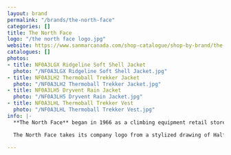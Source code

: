 ```yaml
---
layout: brand
permalink: "/brands/the-north-face"
categories: []
title: The North Face
logo: "/the north face logo.jpg"
website: https://www.sanmarcanada.com/shop-catalogue/shop-by-brand/the-north-face-reg.html
catalogues: []
photos:
- title: NF0A3LGX Ridgeline Soft Shell Jacket
  photo: "/NF0A3LGX Ridgeline Soft Shell Jacket.jpg"
- title: NF0A3LH2 Thermoball Trekker Jacket
  photo: "/NF0A3LH2 Thermoball Trekker Jacket.jpg"
- title: NF0A3LH5 Dryvent Rain Jacket
  photo: "/NF0A3LH5 Dryvent Rain Jacket.jpg"
- title: NF0A3LHL Thermoball Trekker Vest
  photo: "/NF0A3LHL Thermoball Trekker Vest.jpg"
info: |-
  **The North Face** began in 1966 as a climbing equipment retail store in San Francisco, founded by Douglas Tompkins and his wife, Susie Tompkins.

  The North Face takes its company logo from a stylized drawing of Half Dome, in Yosemite National Park.

---
```

